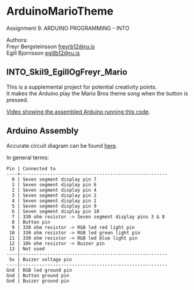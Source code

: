 ArduinoMarioTheme
=================

Assignment 9. ARDUINO PROGRAMMING - INTO

Authors:  
 Freyr Bergsteinsson <freyrb12@ru.is>  
 Egill Bjornsson <egillb12@ru.is>

INTO_Skil9_EgillOgFreyr_Mario
-----------------------------

This is a supplemental project for potential creativity points.  
It makes the Arduino play the Mario Bros theme song when the button is pressed.

[Video showing the assembled Arduino running this code](http://youtu.be/tkouyq9pasc).


Arduino Assembly
----------------

Accurate circuit diagram can be found [here](https://www.circuitlab.com/circuit/ex3a3m/into-skil9-egillogfreyr/).

In general terms:

    Pin | Connected to  
    ----+------------------------------------------------------  
      0 | Seven segment display pin 7  
      1 | Seven segment display pin 6  
      2 | Seven segment display pin 4  
      3 | Seven segment display pin 2  
      4 | Seven segment display pin 1  
      5 | Seven segment display pin 9  
      6 | Seven segment display pin 10  
      7 | 330 ohm resistor -> Seven segment display pins 3 & 8  
      8 | Button pin  
      9 | 330 ohm resistor -> RGB led red light pin  
     10 | 330 ohm resistor -> RGB led green light pin  
     11 | 330 ohm resistor -> RGB led blue light pin  
     12 | 10k ohm resistor -> Buzzer pin  
     13 | Not used  
    ----|------------------------------------------------------  
     5v | Buzzer voltage pin  
    ----|------------------------------------------------------  
    Gnd | RGB led ground pin  
    Gnd | Button ground pin  
    Gnd | Buzzer ground pin
